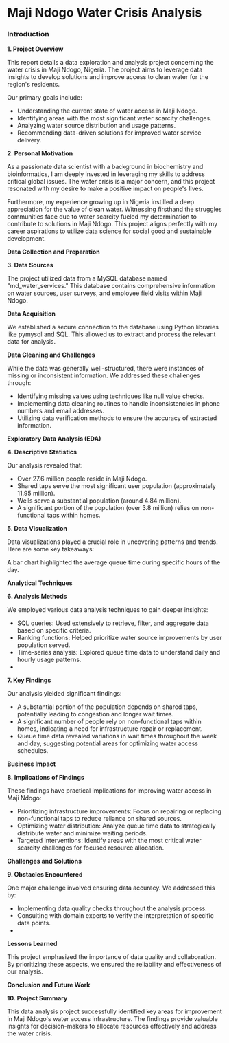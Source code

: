 # Maji Ndogo Water Crisis Analysis

### Introduction

**1. Project Overview**

This report details a data exploration and analysis project concerning the water crisis in Maji Ndogo, Nigeria. The project aims to leverage data insights to develop solutions and improve access to clean water for the region's residents.

Our primary goals include:

- Understanding the current state of water access in Maji Ndogo.
- Identifying areas with the most significant water scarcity challenges.
- Analyzing water source distribution and usage patterns.
- Recommending data-driven solutions for improved water service delivery.
  
**2. Personal Motivation**

As a passionate data scientist with a background in biochemistry and bioinformatics, I am deeply invested in leveraging my skills to address critical global issues. The water crisis is a major concern, and this project resonated with my desire to make a positive impact on people's lives.

Furthermore, my experience growing up in Nigeria instilled a deep appreciation for the value of clean water. Witnessing firsthand the struggles communities face due to water scarcity fueled my determination to contribute to solutions in Maji Ndogo. This project aligns perfectly with my career aspirations to utilize data science for social good and sustainable development.

**Data Collection and Preparation**

**3. Data Sources**

The project utilized data from a MySQL database named "md_water_services." This database contains comprehensive information on water sources, user surveys, and employee field visits within Maji Ndogo.

**Data Acquisition**

We established a secure connection to the database using Python libraries like pymysql and SQL. This allowed us to extract and process the relevant data for analysis.

**Data Cleaning and Challenges**

While the data was generally well-structured, there were instances of missing or inconsistent information. We addressed these challenges through:

- Identifying missing values using techniques like null value checks.
- Implementing data cleaning routines to handle inconsistencies in phone numbers and email addresses.
- Utilizing data verification methods to ensure the accuracy of extracted information.
  
**Exploratory Data Analysis (EDA)**

**4. Descriptive Statistics**

Our analysis revealed that:

- Over 27.6 million people reside in Maji Ndogo.
- Shared taps serve the most significant user population (approximately 11.95 million).
- Wells serve a substantial population (around 4.84 million).
- A significant portion of the population (over 3.8 million) relies on non-functional taps within homes.
  
**5. Data Visualization**

Data visualizations played a crucial role in uncovering patterns and trends. Here are some key takeaways:

A bar chart highlighted the average queue time during specific hours of the day.

**Analytical Techniques**

**6. Analysis Methods**

We employed various data analysis techniques to gain deeper insights:

- SQL queries: Used extensively to retrieve, filter, and aggregate data based on specific criteria.
- Ranking functions: Helped prioritize water source improvements by user population served.
- Time-series analysis: Explored queue time data to understand daily and hourly usage patterns.
- 
**7. Key Findings**

Our analysis yielded significant findings:

- A substantial portion of the population depends on shared taps, potentially leading to congestion and longer wait times.
- A significant number of people rely on non-functional taps within homes, indicating a need for infrastructure repair or replacement.
- Queue time data revealed variations in wait times throughout the week and day, suggesting potential areas for optimizing water access schedules.
  
**Business Impact**

**8. Implications of Findings**

These findings have practical implications for improving water access in Maji Ndogo:

- Prioritizing infrastructure improvements: Focus on repairing or replacing non-functional taps to reduce reliance on shared sources.
- Optimizing water distribution: Analyze queue time data to strategically distribute water and minimize waiting periods.
- Targeted interventions: Identify areas with the most critical water scarcity challenges for focused resource allocation.
  
**Challenges and Solutions**

**9. Obstacles Encountered**

One major challenge involved ensuring data accuracy. We addressed this by:

- Implementing data quality checks throughout the analysis process.
- Consulting with domain experts to verify the interpretation of specific data points.
- 
**Lessons Learned**

This project emphasized the importance of data quality and collaboration. By prioritizing these aspects, we ensured the reliability and effectiveness of our analysis.

**Conclusion and Future Work**

**10. Project Summary**

This data analysis project successfully identified key areas for improvement in Maji Ndogo's water access infrastructure. The findings provide valuable insights for decision-makers to allocate resources effectively and address the water crisis.
